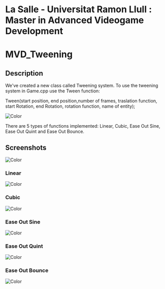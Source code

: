 
# La Salle - Universitat Ramon Llull : Master in Advanced Videogame Development
# MVD_Tweening
## Description
We've created a new class called Tweening system.
To use the tweening system in Game.cpp use the Tween function:

Tween(start position, end position,number of frames, traslation function, start Rotation, end Rotation, rotation function, name of entity);

![Color](https://github.com/incodemon/MVD_Tweening/blob/master/data/assets/Function.JPG)

There are 5 types of functions implemented: Linear, Cubic, Ease Out Sine, Ease Out Quint and Ease Out Bounce.

## **Screenshots**
![Color](https://github.com/incodemon/MVD_Tweening/blob/master/data/assets/example.gif)
### Linear
![Color](https://github.com/incodemon/MVD_Tweening/blob/master/data/assets/example1.gif)
### Cubic
![Color](https://github.com/incodemon/MVD_Tweening/blob/master/data/assets/example2.gif)
### Ease Out Sine
![Color](https://github.com/incodemon/MVD_Tweening/blob/master/data/assets/example3.gif)
### Ease Out Quint
![Color](https://github.com/incodemon/MVD_Tweening/blob/master/data/assets/example4.gif)
### Ease Out Bounce
![Color](https://github.com/incodemon/MVD_Tweening/blob/master/data/assets/example5.gif)

